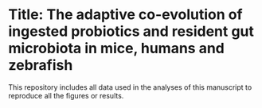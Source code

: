 # Title: The adaptive co-evolution of ingested probiotics and resident gut microbiota in mice, humans and zebrafish
This repository includes all data used in the analyses of this manuscript to reproduce all the figures or results.
